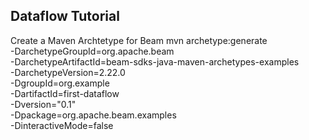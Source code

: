 ## Dataflow Tutorial

Create a Maven Archtetype for Beam
     mvn archetype:generate \
     -DarchetypeGroupId=org.apache.beam \
     -DarchetypeArtifactId=beam-sdks-java-maven-archetypes-examples \
     -DarchetypeVersion=2.22.0 \
     -DgroupId=org.example \
     -DartifactId=first-dataflow \
     -Dversion="0.1" \
     -Dpackage=org.apache.beam.examples \
     -DinteractiveMode=false
